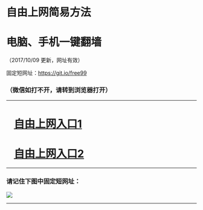 ﻿# 自由上网简易方法

# 电脑、手机一键翻墙

（2017/10/09 更新，网址有效）

固定短网址：https://git.io/free99

### （微信如打不开，请转到浏览器打开）


***





# &nbsp;&nbsp; <a href="http://ft682319894.fwq-tz-1001.info/fwqtz01.html?t=10090018255 " target="_blank">自由上网入口1</a>
# &nbsp;&nbsp; <a href="http://ft1170725344.fwq-tz-1002.info/fwqtz02.html?t=100900111106 " target="_blank">自由上网入口2</a>
***

### 请记住下图中固定短网址：

<img src="https://s3-us-west-2.amazonaws.com/fwq-1001/yjfq-20170905okok.png" /> 


***


